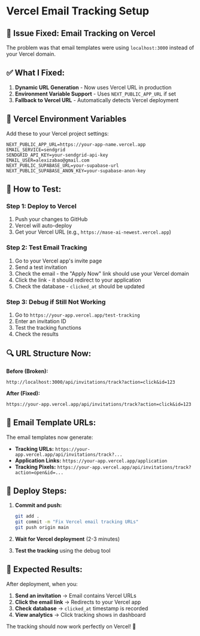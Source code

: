 # Vercel Email Tracking Setup

## 🚨 **Issue Fixed: Email Tracking on Vercel**

The problem was that email templates were using `localhost:3000` instead of your Vercel domain.

## ✅ **What I Fixed:**

1. **Dynamic URL Generation** - Now uses Vercel URL in production
2. **Environment Variable Support** - Uses `NEXT_PUBLIC_APP_URL` if set
3. **Fallback to Vercel URL** - Automatically detects Vercel deployment

## 🔧 **Vercel Environment Variables**

Add these to your Vercel project settings:

```
NEXT_PUBLIC_APP_URL=https://your-app-name.vercel.app
EMAIL_SERVICE=sendgrid
SENDGRID_API_KEY=your-sendgrid-api-key
EMAIL_USER=alexizabao@gmail.com
NEXT_PUBLIC_SUPABASE_URL=your-supabase-url
NEXT_PUBLIC_SUPABASE_ANON_KEY=your-supabase-anon-key
```

## 🧪 **How to Test:**

### **Step 1: Deploy to Vercel**
1. Push your changes to GitHub
2. Vercel will auto-deploy
3. Get your Vercel URL (e.g., `https://mase-ai-newest.vercel.app`)

### **Step 2: Test Email Tracking**
1. Go to your Vercel app's invite page
2. Send a test invitation
3. Check the email - the "Apply Now" link should use your Vercel domain
4. Click the link - it should redirect to your application
5. Check the database - `clicked_at` should be updated

### **Step 3: Debug if Still Not Working**
1. Go to `https://your-app.vercel.app/test-tracking`
2. Enter an invitation ID
3. Test the tracking functions
4. Check the results

## 🔍 **URL Structure Now:**

**Before (Broken):**
```
http://localhost:3000/api/invitations/track?action=click&id=123
```

**After (Fixed):**
```
https://your-app.vercel.app/api/invitations/track?action=click&id=123
```

## 📧 **Email Template URLs:**

The email templates now generate:
- **Tracking URLs:** `https://your-app.vercel.app/api/invitations/track?...`
- **Application Links:** `https://your-app.vercel.app/application`
- **Tracking Pixels:** `https://your-app.vercel.app/api/invitations/track?action=open&id=...`

## 🚀 **Deploy Steps:**

1. **Commit and push:**
   ```bash
   git add .
   git commit -m "Fix Vercel email tracking URLs"
   git push origin main
   ```

2. **Wait for Vercel deployment** (2-3 minutes)

3. **Test the tracking** using the debug tool

## 🎯 **Expected Results:**

After deployment, when you:
1. **Send an invitation** → Email contains Vercel URLs
2. **Click the email link** → Redirects to your Vercel app
3. **Check database** → `clicked_at` timestamp is recorded
4. **View analytics** → Click tracking shows in dashboard

The tracking should now work perfectly on Vercel! 🎉
